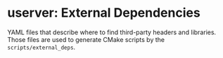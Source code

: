 # userver: External Dependencies

YAML files that describe where to find third-party headers and libraries. Those
files are used to generate CMake scripts by the `scripts/external_deps`.
